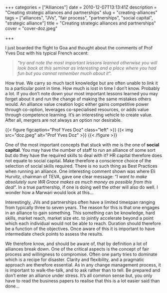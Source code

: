 +++
categories = ["Alliances"]
date = 2010-12-07T13:13:41Z
description = "Creating strategic alliances and partnerships"
slug = "creating-alliances"
tags = ["alliances", "JVs", "fair process", "partnerships", "social capital", "strategic alliance"]
title = "Creating strategic alliances and partnerships"
cover = "cover-doz.jpeg"

+++


I just boarded the flight to Goa and thought about the comments of Prof Yves Doz with his typical French accent:

> *"try and note the most important lessons learned otherwise you will look back at this seminar as interesting and a place where you had fun but you cannot remember much about it*“.
  
How true. We carry so much tacit knowledge but are often unable to link it to a particular point in time. How much is lost in time I don’t know. Probably a lot. If you don’t note down your most important lessons learned you may forget about it and run the change of making the same mistakes others would. An alliance value creation logic either gains competitive power through co-option, leverages co-specialised resources, or adds value through competence learning. It’s an interesting vehicle to create value. After all, mergers are not always an option nor desirable.

{{< figure figcaption="Prof Yves Doz" class="left" >}}
	{{< img src="doz.jpeg"   alt="Prof Yves Doz" >}}
{{< /figure >}}


One of the most important concepts that stuck with me is the one of **social capital**. You may have the number of staff to run an alliance of some sort but do they have the required skills to deal with it? HR capital therefore does not equate to social capital. Make therefore a conscience choice of the selection of social skills required. There is no such thing as Best Practices when running an alliance. One interesting comment shown was where Eli Hurvitz, chairman of TEVA, gave one clear message: “*I want to make absolutely sure WR Grace makes as much money as possible from this deal*“. In a true partnership, if one is doing well the other will also do well. I wonder how a Marwari would look at this…

Interestingly, JVs and partnerships often have a limited timespan ranging from typically three to seven years. The reason for this is that one engages in an alliance to gain something. This something can be knowledge, hard skills, market reach, market size etc. to jointly accelerate beyond a point which each individual would not be able to reach. Duration should therefore be a function of the objectives. Once aware of this it is important to have intermediate check points to assess the results.

We therefore know, and should be aware of, that by definition a lot of alliances break down. One of the critical aspects is the concept of fair process and willingness to compromise. Often one party tries to dominate which is a recipe for disaster. Clarity and flexibility, and a pragmatic approach are therefore essential. As in any change management process, it is important to walk-the-talk, and to ask rather than to tell. Be prepared and don’t enter an alliance under stress. It’s all common sense but, you only have to read the business papers to realise that this is a lot easier said than done…